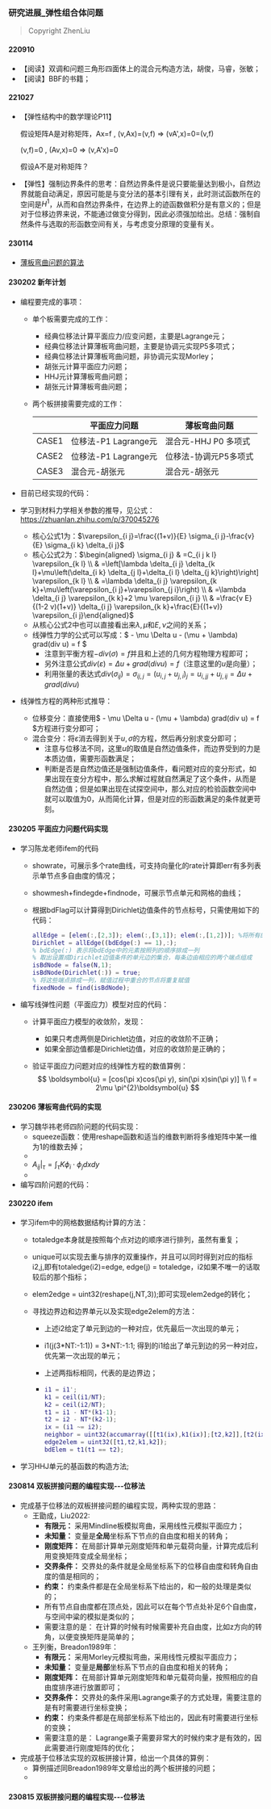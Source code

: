 ### 研究进展_弹性组合体问题

> Copyright ZhenLiu



#### 220910

- 【阅读】双调和问题三角形四面体上的混合元构造方法，胡俊，马睿，张敏；
- 【阅读】BBF的书籍；



#### 221027

- 【弹性结构中的数学理论P11】

  假设矩阵A是对称矩阵，Ax=f ,  (v,Ax)=(v,f) => (vA',x)=0=(v,f)

  (v,f)=0 , (Av,x)=0 => (v,A'x)=0

  假设A不是对称矩阵？

- 【弹性】强制边界条件的思考：自然边界条件是说只要能量达到极小，自然边界就能自动满足，原因可能是与变分法的基本引理有关，此时测试函数所在的空间是$H^{1}$，从而和自然边界条件，在边界上的迹函数做积分是有意义的；但是对于位移边界来说，不能通过做变分得到，因此必须强加给出。总结：强制自然条件与选取的形函数空间有关，与考虑变分原理的变量有关。



#### 230114

- [薄板弯曲问题的算法](../../md/Comb_renxy_三角形单元薄板弯曲算法.md)



#### **230202  新年计划**

- 编程要完成的事项：

  - 单个板需要完成的工作：

    - 经典位移法计算平面应力/应变问题，主要是Lagrange元；
    - 经典位移法计算薄板弯曲问题，主要是协调元实现P5多项式；
    - 经典位移法计算薄板弯曲问题，非协调元实现Morley；
    - 胡张元计算平面应力问题；
    - HHJ元计算薄板弯曲问题；
    - 胡张元计算薄板弯曲问题；

  - 两个板拼接需要完成的工作：

    |       | 平面应力问题         | 薄板弯曲问题          |
    | ----- | -------------------- | --------------------- |
    | CASE1 | 位移法-P1 Lagrange元 | 混合元-HHJ P0 多项式  |
    | CASE2 | 位移法-P1 Lagrange元 | 位移法-协调元P5多项式 |
    | CASE3 | 混合元-胡张元        | 混合元-胡张元         |

- 目前已经实现的代码：

- 学习到材料力学相关参数的推导，见公式：https://zhuanlan.zhihu.com/p/370045276

  - 核心公式1为：$\varepsilon_{i j}=\frac{(1+v)}{E} \sigma_{i j}-\frac{v}{E} \sigma_{i k} \delta_{i j}$
  - 核心公式2为：$\begin{aligned} \sigma_{i j} & =C_{i j k l} \varepsilon_{k l} \\ & =\left[\lambda \delta_{i j} \delta_{k l}+\mu\left(\delta_{i k} \delta_{j l}+\delta_{i l} \delta_{j k}\right)\right] \varepsilon_{k l} \\ & =\lambda \delta_{i j} \varepsilon_{k k}+\mu\left(\varepsilon_{i j}+\varepsilon_{j i}\right) \\ & =\lambda \delta_{i j} \varepsilon_{k k}+2 \mu \varepsilon_{i j} \\ & =\frac{v E}{(1-2 v)(1+v)} \delta_{i j} \varepsilon_{k k}+\frac{E}{(1+v)} \varepsilon_{i j}\end{aligned}$
  - 从核心公式2中也可以直接看出来$\lambda,\mu$和$E,\nu$之间的关系；
  - 线弹性力学的公式可以写成：$ - \mu \Delta u - (\mu + \lambda) grad(div u) = f $
    - 注意到平衡方程$-div(\sigma)=f$并且和上述的几何方程物理方程即可；
    - 另外注意公式$div(\varepsilon)=\Delta u + grad(div u) =f$（注意这里的$u$是向量）；
    - 利用张量的表达式$div(\sigma_{ij})= \sigma_{ij,j}=(u_{i,j}+u_{j,i})_{j}=u_{i,jj}+u_{j,ij} = \Delta u + grad(div u)$

- 线弹性方程的两种形式推导：

  - 位移变分：直接使用$ - \mu \Delta u - (\mu + \lambda) grad(div u) = f $方程进行变分即可；
  - 混合变分：将$\varepsilon$消去得到关于$u,\sigma$的方程，然后再分别求变分即可；
    - 注意与位移法不同，这里$u$的取值是自然边值条件，而边界受到的力是本质边值，需要形函数满足；
    - 判断是否是自然边值还是强制边值条件，看问题对应的变分形式，如果出现在变分方程中，那么求解过程就自然满足了这个条件，从而是自然边值；但是如果出现在试探空间中，那么对应的检验函数空间中就可以取值为0，从而简化计算，但是对应的形函数满足的条件就更苛刻。




#### **230205 平面应力问题代码实现**

- 学习陈龙老师ifem的代码

  - showrate，可展示多个rate曲线，可支持向量化的rate计算即err有多列表示单节点多自由度的情况；

  - showmesh+findegde+findnode，可展示节点单元和网格的曲线；

  - 根据bdFlag可以计算得到Dirichlet边值条件的节点标号，只需使用如下的代码：

    ```matlab
    allEdge = [elem(:,[2,3]); elem(:,[3,1]); elem(:,[1,2])]; %将所有的边按照顺序摆放，有重复
    Dirichlet = allEdge((bdEdge(:) == 1),:); 
    % bdEdge(:) 表示将bdEdge中的元素按照列的顺序排成一列
    % 取出设置成Dirichlet边值条件的单元边的集合，每条边由相应的两个端点组成
    isBdNode = false(N,1);
    isBdNode(Dirichlet(:)) = true;
    % 将这些端点排成一列，赋值过程中重合的节点将重复赋值
    fixedNode = find(isBdNode);
    ```

    

- 编写线弹性问题（平面应力）模型对应的代码：

  - 计算平面应力模型的收敛阶，发现：

    - 如果只考虑两侧是Dirichlet边值，对应的收敛阶不正确；
    - 如果全部边值都是Dirichlet边值，对应的收敛阶是正确的；

  - 验证平面应力问题对应的线弹性方程的数值算例：
    $$
    \boldsymbol{u} = [cos(\pi x)cos(\pi y), sin(\pi x)sin(\pi y)] \\
    f = 2\mu \pi^{2}\boldsymbol{u}
    $$





#### **230206 薄板弯曲代码的实现**

- 学习魏华祎老师四阶问题的代码实现：
  - squeeze函数：使用reshape函数和适当的维数判断将多维矩阵中某一维为1的维数去掉；
  - 
  - $A_{ij}|_{\tau} = \int_{\tau}K \phi_i\cdot \phi_j dxdy$
  - 
- 编写四阶问题的代码：





#### **230220 ifem**

- 学习ifem中的网格数据结构计算的方法：

  - totaledge本身就是按照每个点对边的顺序进行排列，虽然有重复；

  - unique可以实现去重与排序的双重操作，并且可以同时得到对应的指标i2,j,即有totaledge(i2)=edge, edge(j) = totaledge，i2如果不唯一的话取较后的那个指标；

  - elem2edge = uint32(reshape(j,NT,3));即可实现elem2edge的转化；

  - 寻找边界边和边界单元以及实现edge2elem的方法：

    - 上述i2给定了单元到边的一种对应，优先最后一次出现的单元；

    - i1(j(3$*$NT$:$-1$:$1)) = 3*NT$:$-1$:$1; 得到的i1给出了单元到边的另一种对应，优先第一次出现的单元；

    - 上述两指标相同，代表的是边界边；

    - ```matlab
      i1 = i1';
      k1 = ceil(i1/NT); 
      k2 = ceil(i2/NT); 
      t1 = i1 - NT*(k1-1);
      t2 = i2 - NT*(k2-1);
      ix = (i1 ~= i2); 
      neighbor = uint32(accumarray([[t1(ix),k1(ix)];[t2,k2]],[t2(ix);t1],[NT 3]));
      edge2elem = uint32([t1,t2,k1,k2]);
      bdElem = t1(t1 == t2);
      ```

- 学习HHJ单元的基函数的构造方法;




#### 230814 双板拼接问题的编程实现---位移法

- 完成基于位移法的双板拼接问题的编程实现，两种实现的思路：
  - 王勖成，Liu2022:      
    - **有限元：** 采用Mindline板模拟弯曲，采用线性元模拟平面应力；
    - **未知量：** 变量是**全局**坐标系下节点的自由度和相关的转角；
    - **刚度矩阵：** 在局部计算单元刚度矩阵和单元载荷向量，计算完成后利用变换矩阵变成全局坐标；
    - **交界条件：** 交界处的条件就是全局坐标系下的位移自由度和转角自由度的值是相同的；
    - **约束：**        约束条件都是在全局坐标系下给出的，和一般的处理是类似的；
    - 所有节点自由度都在顶点处，因此可以在每个节点处补足6个自由度，与空间中粱的模拟是类似的；
    - 需要注意的是： 在计算的时候有时候需要补充自由度，比如z方向的转角，以便变换矩阵是简单的；
  - 王列衡，Breadon1989年：    
    - **有限元：** 采用Morley元模拟弯曲，采用线性元模拟平面应力；
    - **未知量：** 变量是**局部**坐标系下节点的自由度和相关的转角；
    - **刚度矩阵：** 在局部计算单元刚度矩阵和单元载荷向量，按照相应的自由度排序进行放置即可；
    - **交界条件：** 交界处的条件采用Lagrange乘子的方式处理，需要注意的是有时需要进行坐标变换；
    - **约束：**        约束条件都是在局部坐标系下给出的，因此有时需要进行坐标的变换；
    - 需要注意的是： Lagrange乘子需要非常大的时候约束才是有效的，因此需要进行刚度矩阵的优化；
- 完成基于位移法实现的双板拼接计算，给出一个具体的算例：
  - 算例描述同Breadon1989年文章给出的两个板拼接的问题；
  - 



#### 230815 双板拼接问题的编程实现---位移法
